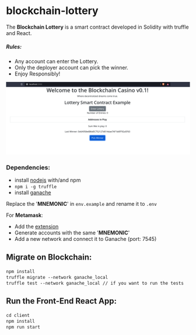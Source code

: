 # blockchain-lottery

  The **Blockchain Lottery** is a smart contract developed in Solidity with truffle and React. 

##### Rules:
  - Any account can enter the Lottery.
  - Only the deployer account can pick the winner.
  - Enjoy Responsibly!

![](https://github.com/Gmitsios/blockchain-lottery/blob/main/screenshot.png)

### Dependencies:

- install [nodejs](https://nodejs.org/en/) with/and npm
-  `npm i -g truffle`
- install [ganache](https://www.trufflesuite.com/ganache)
  

Replace the '**MNEMONIC**' in `env.example` and rename it to `.env`

For **Metamask**:
- Add the [extension](https://chrome.google.com/webstore/detail/metamask/nkbihfbeogaeaoehlefnkodbefgpgknn?hl=en)
- Generate accounts with the same '**MNEMONIC**'
- Add a new network and connect it to Ganache (port: 7545)

  

## Migrate on Blockchain:
    
    npm install
    truffle migrate --network ganache_local
    truffle test --network ganache_local // if you want to run the tests

  

## Run the Front-End React App:

    cd client
    npm install
    npm run start
   
   